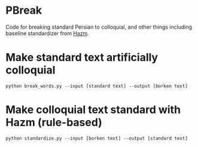 # PBreak


Code for breaking standard Persian to colloquial, and other things including baseline standardizer from [Hazm](https://github.com/sobhe/hazm).


# Make standard text artificially colloquial
```
python break_words.py --input [standard text] --output [borken text]
```

# Make colloquial text standard with Hazm (rule-based)
```
python standardize.py --input [borken text] --output [standard text]
```
